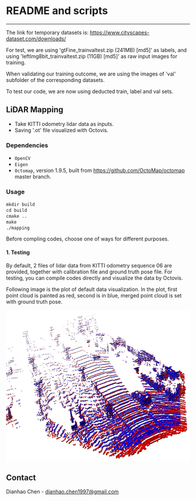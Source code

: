 
# README and scripts
------------------

The link for temporary datasets is: https://www.cityscapes-dataset.com/downloads/

For test, we are using 'gtFine_trainvaltest.zip (241MB) [md5]' as labels, and using 'leftImg8bit_trainvaltest.zip (11GB) [md5]' as raw input images for training.

When validating our training outcome, we are using the images of 'val' subfolder of the corresponding datasets.

To test our code, we are now using deducted train, label and val sets.

## LiDAR Mapping

* Take KITTI odometry lidar data as inputs.
* Saving '.ot' file visualized with Octovis.

### Dependencies

* `OpenCV`
* `Eigen`
* `Octomap`, version 1.9.5, built from https://github.com/OctoMap/octomap master branch.

### Usage

```
mkdir build
cd build
cmake ..
make
./mapping
```

Before compling codes, choose one of ways for different purposes.

#### 1. Testing
By default, 2 files of lidar data from KITTI odometry sequence 06 are provided, together with calibration file and ground truth pose file. For testing, you can compile codes directly and visualize the data by Octovis.

Following image is the plot of default data visualization. In the plot, first point cloud is painted as red, second is in blue, merged point cloud is set with ground truth pose.

<p align="center">
  <img src="octomap_example/defaultdata.png" width="779" height="414" >
</p>

Contact
-------

Dianhao Chen - dianhao.chen1997@gmail.com


